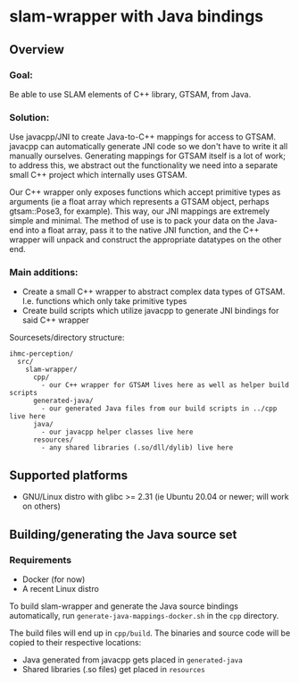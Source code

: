 # slam-wrapper with Java bindings

## Overview

### Goal:
Be able to use SLAM elements of C++ library, GTSAM, from Java.

### Solution:
Use javacpp/JNI to create Java-to-C++ mappings for access to GTSAM. javacpp can automatically generate JNI code so we don't have to write it all manually ourselves. Generating mappings for GTSAM itself is a lot of work; to address this, we abstract out the functionality we need into a separate small C++ project which internally uses GTSAM.

Our C++ wrapper only exposes functions which accept primitive types as arguments (ie a float array which represents a GTSAM object, perhaps gtsam::Pose3, for example). This way, our JNI mappings are extremely simple and minimal. The method of use is to pack your data on the Java-end into a float array, pass it to the native JNI function, and the C++ wrapper will unpack and construct the appropriate datatypes on the other end.

### Main additions:
- Create a small C++ wrapper to abstract complex data types of GTSAM. I.e. functions which only take primitive types
- Create build scripts which utilize javacpp to generate JNI bindings for said C++ wrapper

Sourcesets/directory structure:
```
ihmc-perception/
  src/
    slam-wrapper/
      cpp/
        - our C++ wrapper for GTSAM lives here as well as helper build scripts
      generated-java/
        - our generated Java files from our build scripts in ../cpp live here
      java/
        - our javacpp helper classes live here
      resources/
        - any shared libraries (.so/dll/dylib) live here
```

## Supported platforms
- GNU/Linux distro with glibc >= 2.31 (ie Ubuntu 20.04 or newer; will work on others)

## Building/generating the Java source set
### Requirements
- Docker (for now)
- A recent Linux distro

To build slam-wrapper and generate the Java source bindings automatically, run `generate-java-mappings-docker.sh` in the `cpp` directory.

The build files will end up in `cpp/build`. The binaries and source code will be copied to their respective locations:
- Java generated from javacpp gets placed in `generated-java`
- Shared libraries (.so files) get placed in `resources`
